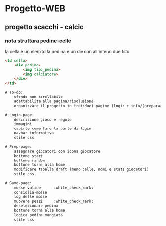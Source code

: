 # Progetto-WEB
## progetto scacchi - calcio
### nota struttara pedine-celle
la cella è un elem td 
la pedina è un div con all'inteno due foto

```html
<td cella>
    <div pedina>
        <img tipo_pedina>
        <img calciatore>
    </div>
</td>

# To-do:
    sfondo non scrollabile
    adattabilita alla pagina/risoluzione
    organizzare il progetto in tre(/due) pagine (login + info/(preparazione partita/pagina di gioco))

# Login-page:
    descrizione gioco e regole
    immagini 
    capirte come fare la parte di login
    navbar informativa
    stile css

# Prep-page:
    assegnare giocatori con icona giocatore
    bottone start
    bottone random
    bottone torna alla home
    modificare tabella draft (meno celle, nomi e stats giocatori)
    stile css

# Game-page:
    mosse valide      :white_check_mark:
    consiglia-mosse
    log delle mosse
    muovere pezzi     :white_check_mark:
    deselezionare pedina
    bottone torna alla home
    logica pedina mangiata
    stile css